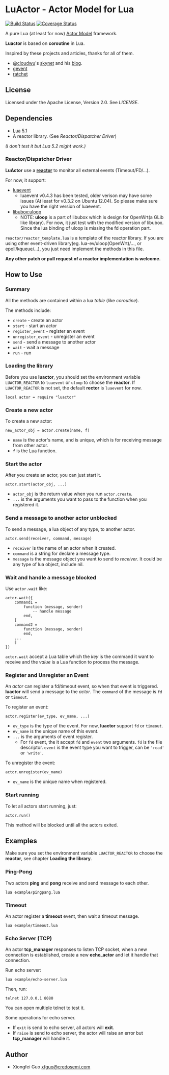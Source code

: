 LuActor - Actor Model for Lua
=============================

[![Build Status](https://travis-ci.org/xfguo/luactor.svg?branch=master)](https://travis-ci.org/xfguo/luactor) [![Coverage Status](https://coveralls.io/repos/xfguo/luactor/badge.png?branch=master)](https://coveralls.io/r/xfguo/luactor?branch=master)

A pure Lua (at least for now) [Actor Model](http://en.wikipedia.org/wiki/Actor_model) framework.

**Luactor** is based on **coroutine** in Lua.

Inspired by these projects and articles, thanks for all of them.

- [@cloudwu](https://github.com/cloudwu)'s [skynet](https://github.com/cloudwu/skynet) and his [blog](http://blog.codingnow.com).
- [gevent](http://www.gevent.org/)
- [ratchet](https://github.com/icgood/ratchet)

License
-------

Licensed under the Apache License, Version 2.0. See *LICENSE*.

Dependencies
------------

- Lua 5.1
- A reactor library. (See *Reactor/Dispatcher Driver*)

*(I don't test it but Lua 5.2 might work.)*

### Reactor/Dispatcher Driver

**LuActor** use a [**reactor**](http://en.wikipedia.org/wiki/Reactor_pattern) to monitor all external events (Timeout/FD/...).

For now, it support:

- [luaevent](https://github.com/harningt/luaevent)
  - luaevent v0.4.3 has been tested, older verison may have some issues (At least for v0.3.2 on Ubuntu 12.04). So please make sure you have the right version of luaevent.
- [libubox:uloop](https://github.com/xfguo/libubox)
  - NOTE: **uloop** is a part of libubox which is design for OpenWrt(a GLib like library). For now, it just test with the modified version of libubox. Since the lua binding of uloop is missing the fd operation part.

`reactor/reactor_template.lua` is a template of the reactor library. If you are using other event-driven library(eg. lua-ev/uloop(OpenWrt)/..., or epoll/kqueue/...), you just need implement the methods in this file.

**Any other patch or pull request of a reactor implementation is welcome.**

How to Use
----------

### Summary

All the methods are contained within a lua *table* (like *coroutine*).

The methods include:

- `create` - create an actor
- `start` - start an actor
- `register_event` - register an event
- `unregister_event` - unregister an event
- `send` - send a message to another actor
- `wait` - wait a message
- `run` - run

### Loading the library

Before you use **luactor**, you should set the environment variable `LUACTOR_REACTOR` to `luaevent` or `uloop` to choose the **reactor**. If `LUACTOR_REACTOR` is not set, the default **rector** is `luaevent` for now.

    local actor = require "luactor"

### Create a new actor

To create a new actor:

    new_actor_obj = actor.create(name, f)

- `name` is the actor's name, and is unique, which is for receiving message from other actor.
- `f` is the Lua function.

### Start the actor

After you create an actor, you can just start it.

    actor.start(actor_obj, ...)

- `actor_obj` is the return value when you run `actor.create`.
- `...` is the arguments you want to pass to the function when you registered it.

### Send a message to another actor **unblocked**

To send a message, a lua object of any type, to another actor.

    actor.send(receiver, command, message)

- `receiver` is the name of an actor when it created.
- `command` is a string for declare a message type.
- `message` is the message object you want to send to *receiver*. It could be any type of lua object, include nil.

### Wait and handle a message **blocked**

Use `actor.wait` like:

    actor.wait({
        command1 =
            function (message, sender)
                -- handle message
            end,
        [
        command2 =
            function (message, sender)
            end,
        ...
        ]
    })

`actor.wait` accept a Lua table which the *key* is the command it want to receive and the *value* is a Lua function to process the message.

### Register and Unregister an Event

An *actor* can register a fd/timeout event, so when that event is triggered. **luactor** will send a message to the *actor*. The `command` of the message is `fd` or `timeout`.

To register an event:

    actor.register(ev_type, ev_name, ...)

- `ev_type` is the type of the event. For now, **luactor** support `fd` or `timeout`.
- `ev_name` is the unique name of this event.
- `...` is the arguments of event register.
  - For `fd` event, the it accept `fd` and `event` two arguments. `fd` is the file descriptor. `event` is the event type you want to trigger, can be `'read'` or `'write'`.

To unregister the event:

    actor.unregister(ev_name)

- `ev_name` is the unique name when registered.

### Start running

To let all actors start running, just:

    actor.run()

This method will be blocked until all the actors exited.

Examples
--------

Make sure you set the environment variable `LUACTOR_REACTOR` to choose the **reactor**, see chapter **Loading the library**.

### Ping-Pong

Two actors **ping** and **pong** receive and send message to each other.

    lua example/pingpang.lua

### Timeout

An actor register a **timeout** event, then wait a timeout message.

    lua example/timeout.lua

### Echo Server (TCP)

An actor **tcp_manager** responses to listen TCP socket, when a new connection is
established, create a new **echo_actor** and let it handle that connection.

Run echo server:

    lua example/echo-server.lua

Then, run:

    telnet 127.0.0.1 8080

You can open multiple telnet to test it. 

Some operations for echo server.
  - If `exit` is send to echo server, all actors will **exit**.
  - If `raise` is send to echo server, the actor will raise an error but **tcp_manager** will handle it.

Author
------

- Xiongfei Guo <xfguo@credosemi.com>
